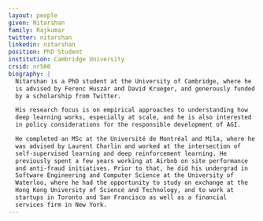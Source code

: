 ```yaml
---
layout: people
given: Nitarshan
family: Rajkumar
twitter: nitarshan
linkedin: nitarshan
position: PhD Student
institution: Cambridge University
crsid: nr500
biography: |
  Nitarshan is a PhD student at the University of Cambridge, where he
  is advised by Ferenc Huszár and David Krueger, and generously funded
  by a scholarship from Twitter.

  His research focus is on empirical approaches to understanding how
  deep learning works, especially at scale, and he is also interested
  in policy considerations for the responsible development of AGI.

  He completed an MSc at the Université de Montréal and Mila, where he
  was advised by Laurent Charlin and worked at the intersection of
  self-supervised learning and deep reinforcement learning. He
  previously spent a few years working at Airbnb on site performance
  and anti-fraud initiatives. Prior to that, he did his undergrad in
  Software Engineering and Computer Science at the University of
  Waterloo, where he had the opportunity to study on exchange at the
  Hong Kong University of Science and Technology, and to work at
  startups in Toronto and San Francisco as well as a financial
  services firm in New York.
---
```

